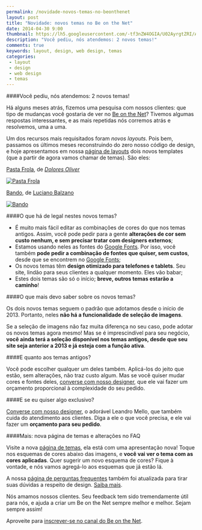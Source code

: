 ```yaml
---
permalink: /novidade-novos-temas-no-beonthenet
layout: post
title: "Novidade: novos temas no Be on the Net"
date: 2014-04-30 9:00
thumbnail: https://lh5.googleusercontent.com/-tf3nZW4OGIA/U02AyrgtZRI/AAAAAAAAAPQ/XzEfyA900Uc/s1024/pastafrola1.jpg
description: "Você pediu, nós atendemos: 2 novos temas!"
comments: true
keywords: layout, design, web design, temas
categories: 
 - layout
 - design
 - web design
 - temas
---
```


####Você pediu, nós atendemos: 2 novos temas!

Há alguns meses atrás, fizemos uma pesquisa com nossos clientes: que tipo de mudanças você gostaria de ver no [Be on the Net][1]? Tivemos algumas respostas interessantes, e as mais repetidas nós corremos atrás e resolvemos, uma a uma.

Um dos recursos mais requisitados foram *novos layouts*. Pois bem, passamos os últimos meses reconstruindo do zero nosso código de design, e hoje apresentamos em nossa [página de layouts][t] dois novos templates (que a partir de agora vamos chamar de temas). São eles:

[Pasta Frola][pf], de *[Dolores Oliver][do]*

[![Pasta Frola][pfi]][pf]

[Bando][b], de [Luciano Balzano][lb]

[![Bando][bi]][b]

####O que há de legal nestes novos temas?

* É muito mais fácil editar as combinações de cores do que nos temas antigos. Assim, você pode pedir para a gente **alterações de cor sem custo nenhum, e sem precisar tratar com designers externos**;
* Estamos usando neles as fontes do [Google Fonts][gf]. Por isso, você também **pode pedir a combinação de fontes que quiser, sem custos**, desde que se encontrem no [Google Fonts][gf];
* Os novos temas têm **design otimizado para telefones e tablets**. Seu site, lindão para seus clientes a qualquer momento. Eles vão babar;
* Estes dois temas são só o início; **breve, outros temas estarão a caminho**!

####O que mais devo saber sobre os novos temas?

Os dois novos temas seguem o padrão que adotamos desde o início de 2013. Portanto, neles **não há a funcionalidade de seleção de imagens**.

Se a seleção de imagens não faz muita diferença no seu caso, pode adotar os novos temas agora mesmo! Mas se é imprescindível para seu negócio, **você ainda terá a seleção disponível nos temas antigos, desde que seu site seja anterior a 2013 e já esteja com a função ativa**.

####E quanto aos temas antigos?

Você pode escolher qualquer um deles também. Aplicá-los do jeito que estão, sem alterações, não traz custo algum. Mas se você quiser mudar cores e fontes deles, [converse com nosso designer][cd], que ele vai fazer um orçamento proporcional à complexidade do seu pedido.

####E se eu quiser algo exclusivo?

[Converse com nosso designer][cd], o adorável Leandro Mello, que também cuida do atendimento aos clientes. Diga a ele o que você precisa, e ele vai fazer um **orçamento para seu pedido**.

####Mais: nova página de temas e alterações no FAQ

Visite a nova [página de temas][t], ela está com uma apresentação nova! Toque nos esquemas de cores abaixo das imagens, e **você vai ver o tema com as cores aplicadas**. Quer sugerir um novo esquema de cores? Fique à vontade, e nós vamos agregá-lo aos esquemas que já estão lá.

A nossa [página de perguntas frequentes][faq] também foi atualizada para tirar suas dúvidas a respeito de design. [Saiba mais][faqsm].

Nós amamos nossos clientes. Seu feedback tem sido tremendamente útil para nós, e ajuda a criar um Be on the Net sempre melhor e melhor. Sejam sempre assim!

Aproveite para [inscrever-se no canal do Be on the Net][2].

[1]: http://beonthe.net
[2]: http://www.youtube.com/subscription_center?add_user=beonthenetTV
[3]: http://beonthe.net/criar_site/videos/youtube/jHhbV0pa614#subnavigation
[4]: https://www.youtube.com/watch?v=FWzyQkn4z5g

[t]: http://beonthe.net/temas/pagina
[pf]: http://beonthe.net/temas/pagina#pastafrola_rosa
[pfi]: https://lh5.googleusercontent.com/-tf3nZW4OGIA/U02AyrgtZRI/AAAAAAAAAPQ/XzEfyA900Uc/s1024/pastafrola1.jpg
[do]: http://behance.net/doloresoliver
[b]: http://beonthe.net/temas/pagina#bando_bege
[bi]: https://lh5.googleusercontent.com/-zzwnuQRUYyU/U0g8opWW59I/AAAAAAAAAOY/NkxmWtxHhTM/s1024/bando1.jpg
[lb]: http://www.behance.net/balza_l
[gf]: https://www.google.com/fonts
[cd]: http://beonthe.net/contato
[faq]: http://beonthe.net/faq/pagina
[faqsm]: http://beonthe.net/faq/pagina#temas_templates_e_layout
